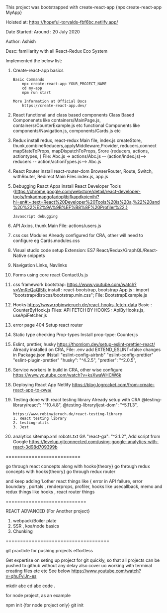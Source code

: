 This project was bootstrapped with create-react-app {npx create-react-app MyApp}

Hoisted at: https://hopeful-torvalds-fbf6bc.netlify.app/

Date Started: Around : 20 July 2020

Author: Ashish

Desc: familiarity with all React-Redux Eco System

Implemented the below list:

1.  Create-react-app basics

        Basic Commands
            npx create-react-app YOUR_PROJECT_NAME
            cd my-app
            npm run start

        More Information at Official Docs
            https://create-react-app.dev/

2.  React
    functional and class based components
    Class Based Componenets like containers/MainPage.js, containers/CounterExample.js etc
    functional Components like components/Navigation.js, components/Cards.js etc

3.  Redux
    install redux, react-redux
    Main file, index.js
    createStore, thunk,combineReducers,applyMiddleware,Provider, reducers,connect
    mapStateToProps, mapDispatchToProps,
    Srore {reducers, actions, actiontypes, }
    File: Abc.js -> actions/Abc.js -- (action/index.js)--> reducers -- action/actionTypes.js--> Abc.js

4)  React Router
    install react-router-dom
    BrowserRouter, Route, Switch, withRouter, Redirect
    Main Files index.js, app.js

5)  Debugging React Apps
    install React Developer Tools {https://chrome.google.com/webstore/detail/react-developer-tools/fmkadmapgofadopljbjfkapdkoienihi?hl=en#:~:text=React%20Developer%20Tools%20is%20a,%22%20and%20%22%E2%9A%9B%EF%B8%8F%20Profiler%22.}

        Javascript debugging

6.  API
    Axios, thunk
    Main File: actions/users.js

7.  css
    css Modules
    Already configured for CRA, other will need to configure
    eg Cards.modules.css

8.  Visual studio code setup
    Extension: ES7 React/Redux/GraphQL/React-Native snippets

9)  Navigation
    Links, Navlinks

10) Forms
    using core react
    ContactUs.js

11) css framework
    bootstrap: https://www.youtube.com/watch?v=VmReQaQl5fk
    install : react-bootstrap, bootstrap
    App.js : import "bootstrap/dist/css/bootstrap.min.css";
    File: BootstrapExample.js

12. Hooks
    https://www.robinwieruch.de/react-hooks-fetch-data
    Basic : CounterByHook.js
    Files: API FETCH BY HOOKS : ApiByHooks.js, useApiFetcher.js

13. error page 404
    Setup react router

14) Static type checking
    Prop-types
    Install prop-type: Counter.js

15. Eslint, prettier, husky
    https://thomlom.dev/setup-eslint-prettier-react/
    Already installed on CRA,
    File: .env add EXTEND_ESLINT=false changes in Package.json
    INstall
    "eslint-config-airbnb"
    "eslint-config-prettier"
    "eslint-plugin-prettier"
    "husky": "^4.2.5",
    "prettier": "^2.0.5",

16. Service workers
    In build in CRA, other wise configure
    https://www.youtube.com/watch?v=ksXwaWHCW6k

18) Deploying React App
    Netlify
    https://blog.logrocket.com/from-create-react-app-to-pwa/

19) Testing done with react testing library
    Already setup with CRA
    @testing-library/react": "^10.4.8",
    @testing-library/jest-dom": "^5.11.3",

        https://www.robinwieruch.de/react-testing-library
        1. React testing library
        2. testing-utils
        3. Jest

20) analytics sitemap.xml
    robots.txt
    GA
    "react-ga": "^3.1.2",
    Add script from Google
    https://levelup.gitconnected.com/using-google-analytics-with-react-3d98d709399b

==========================

go through react concepts along with hooks{theory}
go through redux concepts with hooks{theory}
go through redux router

and keep adding 1.other react things like { error in API failure, error boundary , portals , renderprops, profiler, hooks like usecallback, memo and redux things like hooks , react router things

============================

REACT ADVANCED {For Another project}

1. webpack/Boiler plate
2. SSR , koa/node basics
3. Chunking

====================================

git practicle for pushing projects effortless

Get expertise on seting up project for git quickly, so that all projects can be pushed to github without any delay
also cover uo working with terminal creating files etc etc
See below
https://www.youtube.com/watch?v=qhuFviJn-es

mkdir abc
cd abc
code .

for node project, as an example

npm init {for node project only}
git init
